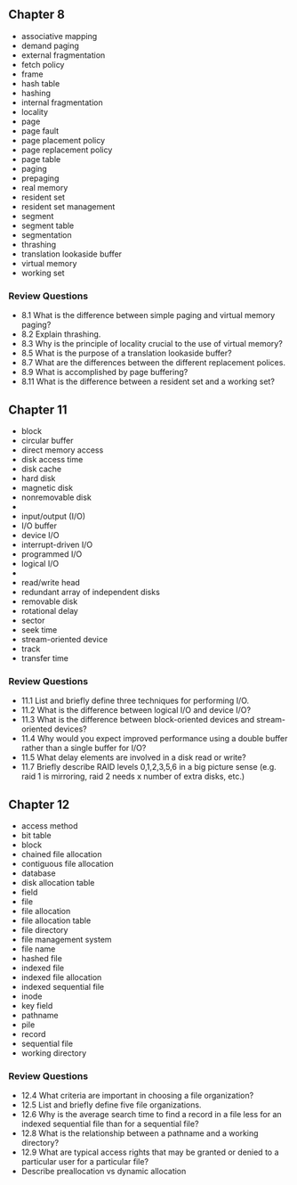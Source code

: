 ## Chapter 8

- associative mapping
- demand paging
- external fragmentation
- fetch policy
- frame
- hash table
- hashing
- internal fragmentation
- locality
- page
- page fault
- page placement policy
- page replacement policy
- page table
- paging
- prepaging
- real memory
- resident set
- resident set management
- segment
- segment table
- segmentation
- thrashing
- translation lookaside buffer
- virtual memory
- working set

### Review Questions

- 8.1 What is the difference between simple paging and virtual memory paging?
- 8.2 Explain thrashing.
- 8.3 Why is the principle of locality crucial to the use of virtual memory?
- 8.5 What is the purpose of a translation lookaside buffer?
- 8.7 What are the differences between the different replacement polices.
- 8.9 What is accomplished by page buffering?
- 8.11 What is the difference between a resident set and a working set?

## Chapter 11

- block
- circular buffer
- direct memory access
- disk access time
- disk cache
- hard disk
- magnetic disk
- nonremovable disk
- 
- input/output (I/O)
- I/O buffer
- device I/O
- interrupt-driven I/O
- programmed I/O
- logical I/O
- 
- read/write head
- redundant array of independent disks
- removable disk
- rotational delay
- sector
- seek time
- stream-oriented device
- track
- transfer time

### Review Questions
- 11.1 List and briefly define three techniques for performing I/O.
- 11.2 What is the difference between logical I/O and device I/O?
- 11.3 What is the difference between block-oriented devices and stream-oriented devices?
- 11.4 Why would you expect improved performance using a double buffer rather than a single buffer for I/O?
- 11.5 What delay elements are involved in a disk read or write?
- 11.7 Briefly describe RAID levels 0,1,2,3,5,6 in a big picture sense (e.g. raid 1 is mirroring, raid 2 needs x number of extra disks, etc.)

## Chapter 12
- access method
- bit table
- block
- chained file allocation
- contiguous file allocation
- database
- disk allocation table
- field
- file
- file allocation
- file allocation table
- file directory
- file management system
- file name
- hashed file
- indexed file
- indexed file allocation
- indexed sequential file
- inode
- key field
- pathname
- pile
- record
- sequential file
- working directory

### Review Questions
- 12.4 What criteria are important in choosing a file organization?
- 12.5 List and briefly define five file organizations.
- 12.6 Why is the average search time to find a record in a file less for an indexed sequential file than for a sequential file?
- 12.8 What is the relationship between a pathname and a working directory?
- 12.9 What are typical access rights that may be granted or denied to a particular user for a particular file?
- Describe preallocation vs dynamic allocation
